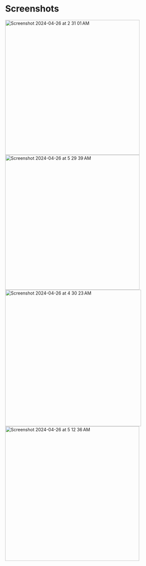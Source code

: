 # Screenshots

<img width="431" alt="Screenshot 2024-04-26 at 2 31 01 AM" src="https://github.com/aloysiotk/Loop/assets/31860999/9bb54a9d-1ba5-4e13-ba02-9b93ec0cfb11">

<img width="431" alt="Screenshot 2024-04-26 at 5 29 39 AM" src="https://github.com/aloysiotk/Loop/assets/31860999/8732a8e5-581e-46cb-8137-603a896dc0ce">



<img width="436" alt="Screenshot 2024-04-26 at 4 30 23 AM" src="https://github.com/aloysiotk/Loop/assets/31860999/73bd48c9-760e-4205-80cd-f3ff7bc7b748">

<img width="430" alt="Screenshot 2024-04-26 at 5 12 36 AM" src="https://github.com/aloysiotk/Loop/assets/31860999/b37c89a4-5792-4279-b964-15447dcd9fa7">



